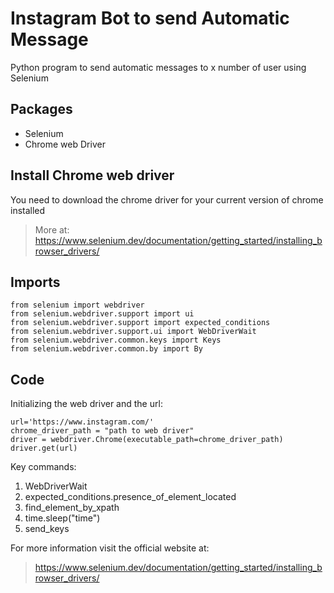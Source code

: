 # Instagram Bot to send Automatic Message

Python program to send automatic messages to x number of user using Selenium

## Packages
- Selenium
- Chrome web Driver

## Install Chrome web driver

You need to download the chrome driver for your current version of chrome installed 
>More at: https://www.selenium.dev/documentation/getting_started/installing_browser_drivers/
> 

## Imports 

    from selenium import webdriver
    from selenium.webdriver.support import ui
    from selenium.webdriver.support import expected_conditions
    from selenium.webdriver.support.ui import WebDriverWait
    from selenium.webdriver.common.keys import Keys
    from selenium.webdriver.common.by import By

## Code
Initializing the web driver and the url:

    url='https://www.instagram.com/'
    chrome_driver_path = "path to web driver"
    driver = webdriver.Chrome(executable_path=chrome_driver_path)
    driver.get(url)

Key commands:

1. WebDriverWait
2. expected_conditions.presence_of_element_located
3. find_element_by_xpath
4. time.sleep("time")
5. send_keys

For more information visit the official website at:
>https://www.selenium.dev/documentation/getting_started/installing_browser_drivers/